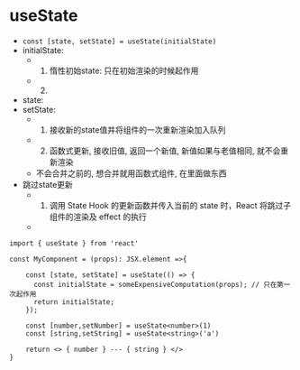 # useState 
- `const [state, setState] = useState(initialState)`
- initialState: 
    - 1. 惰性初始state: 只在初始渲染的时候起作用
    - 2. 
- state:
- setState: 
    - 1. 接收新的state值并将组件的一次重新渲染加入队列
    - 2. 函数式更新, 接收旧值, 返回一个新值, 新值如果与老值相同, 就不会重新渲染
    - 不会合并之前的, 想合并就用函数式组件, 在里面做东西
- 跳过state更新
    - 1. 调用 State Hook 的更新函数并传入当前的 state 时，React 将跳过子组件的渲染及 effect 的执行
    - 

```tsx
import { useState } from 'react'

const MyComponent = (props): JSX.element =>{

    const [state, setState] = useState(() => {
      const initialState = someExpensiveComputation(props);	// 只在第一次起作用
      return initialState;
    });

	const [number,setNumber] = useState<number>(1)
	const [string,setString] = useState<string>('a')

	return <> { number } --- { string } </>
}
```